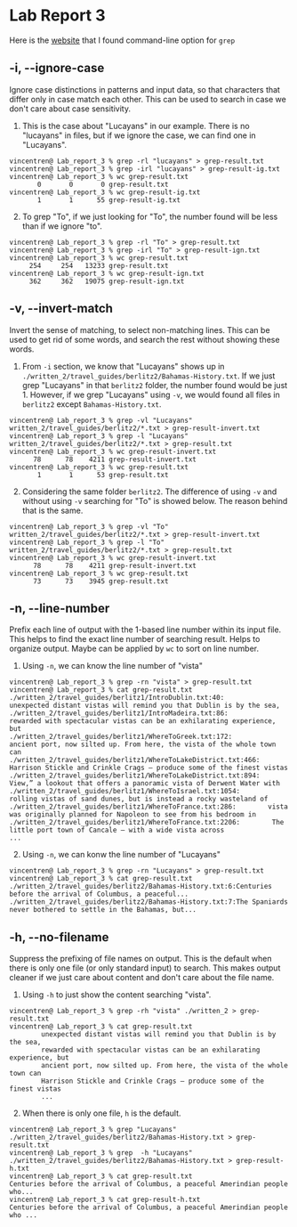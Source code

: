 # Lab Report 3
Here is the [website](https://man7.org/linux/man-pages/man1/grep.1.html) that I found command-line option for `grep`
## -i, --ignore-case
Ignore case distinctions in patterns and input data, so that characters that differ only in case match each other. 
This can be used to search in case we don't care about case sensitivity.

1. This is the case about "Lucayans" in our example. There is no "lucayans" in files, but if we ignore the case, we can find one in "Lucayans".
```
vincentren@ Lab_report_3 % grep -rl "lucayans" > grep-result.txt
vincentren@ Lab_report_3 % grep -irl "lucayans" > grep-result-ig.txt
vincentren@ Lab_report_3 % wc grep-result.txt 
       0       0       0 grep-result.txt
vincentren@ Lab_report_3 % wc grep-result-ig.txt 
       1       1      55 grep-result-ig.txt
```

2. To grep "To", if we just looking for "To", the number found will be less than if we ignore "to".
```
vincentren@ Lab_report_3 % grep -rl "To" > grep-result.txt
vincentren@ Lab_report_3 % grep -irl "To" > grep-result-ign.txt
vincentren@ Lab_report_3 % wc grep-result.txt 
     254     254   13233 grep-result.txt
vincentren@ Lab_report_3 % wc grep-result-ign.txt 
     362     362   19075 grep-result-ign.txt
```

## -v, --invert-match
Invert the sense of matching, to select non-matching lines. 
This can be used to get rid of some words, and search the rest without showing these words.

1. From `-i` section, we know that "Lucayans" shows up in `./written_2/travel_guides/berlitz2/Bahamas-History.txt`. If we just grep "Lucayans" in that `berlitz2` folder, the number found would be just 1. However, if we grep "Lucayans" using `-v`, we would found all files in `berlitz2` except `Bahamas-History.txt`.
```
vincentren@ Lab_report_3 % grep -vl "Lucayans" written_2/travel_guides/berlitz2/*.txt > grep-result-invert.txt
vincentren@ Lab_report_3 % grep -l "Lucayans" written_2/travel_guides/berlitz2/*.txt > grep-result.txt        
vincentren@ Lab_report_3 % wc grep-result-invert.txt 
      78      78    4211 grep-result-invert.txt
vincentren@ Lab_report_3 % wc grep-result.txt 
       1       1      53 grep-result.txt
```

2. Considering the same folder `berlitz2`. The difference of using `-v` and without using `-v` searching for "To" is showed below. The reason behind that is the same.
```
vincentren@ Lab_report_3 % grep -vl "To" written_2/travel_guides/berlitz2/*.txt > grep-result-invert.txt
vincentren@ Lab_report_3 % grep -l "To" written_2/travel_guides/berlitz2/*.txt > grep-result.txt        
vincentren@ Lab_report_3 % wc grep-result-invert.txt 
      78      78    4211 grep-result-invert.txt
vincentren@ Lab_report_3 % wc grep-result.txt 
      73      73    3945 grep-result.txt
```

## -n, --line-number
Prefix each line of output with the 1-based line number within its input file. 
This helps to find the exact line number of searching result. Helps to organize output. 
Maybe can be applied by `wc` to sort on line number.

1. Using `-n`, we can know the line number of "vista"
```
vincentren@ Lab_report_3 % grep -rn "vista" > grep-result.txt
vincentren@ Lab_report_3 % cat grep-result.txt 
./written_2/travel_guides/berlitz1/IntroDublin.txt:40:        unexpected distant vistas will remind you that Dublin is by the sea,
./written_2/travel_guides/berlitz1/IntroMadeira.txt:86:        rewarded with spectacular vistas can be an exhilarating experience, but
./written_2/travel_guides/berlitz1/WhereToGreek.txt:172:        ancient port, now silted up. From here, the vista of the whole town can
./written_2/travel_guides/berlitz1/WhereToLakeDistrict.txt:466:        Harrison Stickle and Crinkle Crags — produce some of the finest vistas
./written_2/travel_guides/berlitz1/WhereToLakeDistrict.txt:894:        View,” a lookout that offers a panoramic vista of Derwent Water with
./written_2/travel_guides/berlitz1/WhereToIsrael.txt:1054:        rolling vistas of sand dunes, but is instead a rocky wasteland of
./written_2/travel_guides/berlitz1/WhereToFrance.txt:286:        vista was originally planned for Napo­leon to see from his bedroom in
./written_2/travel_guides/berlitz1/WhereToFrance.txt:2206:        The little port town of Cancale — with a wide vista across
...
```

2. Using `-n`, we can konw the line number of "Lucayans"
```
vincentren@ Lab_report_3 % grep -rn "Lucayans" > grep-result.txt
vincentren@ Lab_report_3 % cat grep-result.txt 
./written_2/travel_guides/berlitz2/Bahamas-History.txt:6:Centuries before the arrival of Columbus, a peaceful...
./written_2/travel_guides/berlitz2/Bahamas-History.txt:7:The Spaniards never bothered to settle in the Bahamas, but...
```

## -h, --no-filename
Suppress the prefixing of file names on output.  This is the default when there is only one file (or only standard input) to search.
This makes output cleaner if we just care about content and don't care about the file name. 

1. Using `-h` to just show the content searching "vista".
```
vincentren@ Lab_report_3 % grep -rh "vista" ./written_2 > grep-result.txt
vincentren@ Lab_report_3 % cat grep-result.txt 
        unexpected distant vistas will remind you that Dublin is by the sea,
        rewarded with spectacular vistas can be an exhilarating experience, but
        ancient port, now silted up. From here, the vista of the whole town can
        Harrison Stickle and Crinkle Crags — produce some of the finest vistas
        ...
```

2. When there is only one file, `h` is the default.
```
vincentren@ Lab_report_3 % grep "Lucayans" ./written_2/travel_guides/berlitz2/Bahamas-History.txt > grep-result.txt
vincentren@ Lab_report_3 % grep  -h "Lucayans" ./written_2/travel_guides/berlitz2/Bahamas-History.txt > grep-result-h.txt
vincentren@ Lab_report_3 % cat grep-result.txt 
Centuries before the arrival of Columbus, a peaceful Amerindian people who...
vincentren@ Lab_report_3 % cat grep-result-h.txt 
Centuries before the arrival of Columbus, a peaceful Amerindian people who ...
```